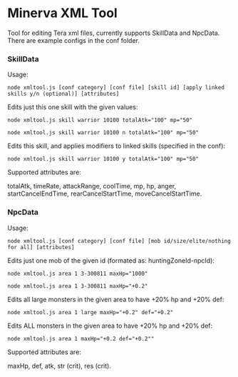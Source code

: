 # Minerva XML Tool
Tool for editing Tera xml files, currently supports SkillData and NpcData. There are example configs in the conf folder.


### SkillData

Usage:

`node xmltool.js [conf category] [conf file] [skill id] [apply linked skills y/n (optional)] [attributes]`

Edits just this one skill with the given values:

`node xmltool.js skill warrior 10100 totalAtk="100" mp="50"`

`node xmltool.js skill warrior 10100 n totalAtk="100" mp="50"`

Edits this skill, and applies modifiers to linked skills (specified in the conf):

`node xmltool.js skill warrior 10100 y totalAtk="100" mp="50"`

Supported attributes are:

totalAtk, timeRate, attackRange, coolTime, mp, hp, anger, startCancelEndTime, rearCancelStartTime, moveCancelStartTime.


### NpcData

Usage:

`node xmltool.js [conf category] [conf file] [mob id/size/elite/nothing for all] [attributes]`

Edits just one mob of the given id (formated as: huntingZoneId-npcId):

`node xmltool.js area 1 3-300811 maxHp="1000"`

`node xmltool.js area 1 3-300811 maxHp="+0.2"`

Edits all large monsters in the given area to have +20% hp and +20% def:

`node xmltool.js area 1 large maxHp="+0.2" def="+0.2"`

Edits ALL monsters in the given area to have +20% hp and +20% def:

`node xmltool.js area 1 maxHp="+0.2 def="+0.2""`

Supported attributes are:

maxHp, def, atk, str (crit), res (crit).